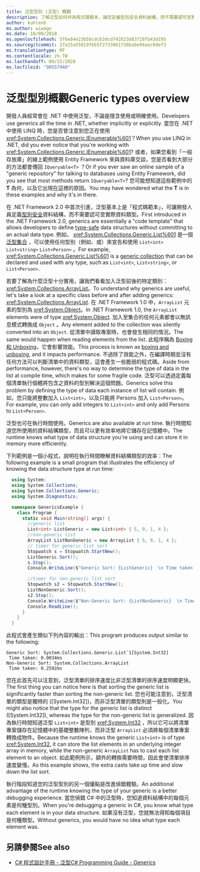 ```yaml
---
title: 泛型型別 (泛型) 概觀
description: 了解泛型如何作為程式碼範本，讓您定義型別安全資料結構，而不需要認可至實際資料類型。
author: kuhlenh
ms.author: wiwagn
ms.date: 10/09/2018
ms.openlocfilehash: 5f6e84e23b5bcdcb3dcd742823d83728fb43d195
ms.sourcegitcommit: 27a15a55019f6b5f2733961738babe94aec0def3
ms.translationtype: MT
ms.contentlocale: zh-TW
ms.lasthandoff: 09/15/2020
ms.locfileid: "90557940"
---
```

# <a name="generic-types-overview"></a><span data-ttu-id="4a187-103">泛型型別概觀</span><span class="sxs-lookup"><span data-stu-id="4a187-103">Generic types overview</span></span>

<span data-ttu-id="4a187-104">開發人員經常會在 .NET 中使用泛型，不論是隱含使用或明確使用。</span><span class="sxs-lookup"><span data-stu-id="4a187-104">Developers use generics all the time in .NET, whether implicitly or explicitly.</span></span> <span data-ttu-id="4a187-105">當您在 .NET 中使用 LINQ 時，您是否曾注意到您正在使用 <xref:System.Collections.Generic.IEnumerable%601>？</span><span class="sxs-lookup"><span data-stu-id="4a187-105">When you use LINQ in .NET, did you ever notice that you're working with <xref:System.Collections.Generic.IEnumerable%601>?</span></span> <span data-ttu-id="4a187-106">或者，如果您看到「一般存放庫」的線上範例使用 Entity Framework 來與資料庫交談，您是否看到大部分的方法都會傳回 `IQueryable<T>` ？</span><span class="sxs-lookup"><span data-stu-id="4a187-106">Or if you ever saw an online sample of a "generic repository" for talking to databases using Entity Framework, did you see that most methods return `IQueryable<T>`?</span></span> <span data-ttu-id="4a187-107">您可能想知道這些範例中的 **T** 為何，以及它出現在這裡的原因。</span><span class="sxs-lookup"><span data-stu-id="4a187-107">You may have wondered what the **T** is in these examples and why it's in there.</span></span>

<span data-ttu-id="4a187-108">在 .NET Framework 2.0 中首次引進，泛型基本上是「程式碼範本」，可讓開發人員定義[型別安全](/previous-versions/dotnet/netframework-4.0/hbzz1a9a(v=vs.100))資料結構，而不需要認可至實際資料類型。</span><span class="sxs-lookup"><span data-stu-id="4a187-108">First introduced in the .NET Framework 2.0, generics are essentially a "code template" that allows developers to define [type-safe](/previous-versions/dotnet/netframework-4.0/hbzz1a9a(v=vs.100)) data structures without committing to an actual data type.</span></span> <span data-ttu-id="4a187-109">例如， <xref:System.Collections.Generic.List%601> 是一個 [泛型集合](xref:System.Collections.Generic) ，可以使用任何型別（例如、或）來宣告和使用 `List<int>` `List<string>` `List<Person>` 。</span><span class="sxs-lookup"><span data-stu-id="4a187-109">For example, <xref:System.Collections.Generic.List%601> is a [generic collection](xref:System.Collections.Generic) that can be declared and used with any type, such as `List<int>`, `List<string>`, or `List<Person>`.</span></span>

<span data-ttu-id="4a187-110">若要了解為什麼泛型十分實用，讓我們看看加入泛型前後的特定類別：<xref:System.Collections.ArrayList>。</span><span class="sxs-lookup"><span data-stu-id="4a187-110">To understand why generics are useful, let's take a look at a specific class before and after adding generics: <xref:System.Collections.ArrayList>.</span></span> <span data-ttu-id="4a187-111">在 .NET Framework 1.0 中，`ArrayList` 元素的型別為 <xref:System.Object>。</span><span class="sxs-lookup"><span data-stu-id="4a187-111">In .NET Framework 1.0, the `ArrayList` elements were of type <xref:System.Object>.</span></span> <span data-ttu-id="4a187-112">加入至集合的任何元素都會以無訊息模式轉換成 `Object` 。</span><span class="sxs-lookup"><span data-stu-id="4a187-112">Any element added to the collection was silently converted into an `Object`.</span></span> <span data-ttu-id="4a187-113">從清單中讀取專案時，也會發生相同的情況。</span><span class="sxs-lookup"><span data-stu-id="4a187-113">The same would happen when reading elements from the list.</span></span> <span data-ttu-id="4a187-114">此程序稱為 [Boxing 和 Unboxing](../csharp/programming-guide/types/boxing-and-unboxing.md)，它會影響效能。</span><span class="sxs-lookup"><span data-stu-id="4a187-114">This process is known as [boxing and unboxing](../csharp/programming-guide/types/boxing-and-unboxing.md), and it impacts performance.</span></span> <span data-ttu-id="4a187-115">不過除了效能之外，在編譯時期並沒有任何方法可以判斷清單中的資料類型，這會產生一些脆弱的程式碼。</span><span class="sxs-lookup"><span data-stu-id="4a187-115">Aside from performance, however, there's no way to determine the type of data in the list at compile time, which makes for some fragile code.</span></span> <span data-ttu-id="4a187-116">泛型可以透過定義每個清單執行個體將包含之資料的型別解決這個問題。</span><span class="sxs-lookup"><span data-stu-id="4a187-116">Generics solve this problem by defining the type of data each instance of list will contain.</span></span> <span data-ttu-id="4a187-117">例如，您只能將整數加入 `List<int>`，以及只能將 Persons 加入 `List<Person>`。</span><span class="sxs-lookup"><span data-stu-id="4a187-117">For example, you can only add integers to `List<int>` and only add Persons to `List<Person>`.</span></span>

<span data-ttu-id="4a187-118">泛型也可在執行時間使用。</span><span class="sxs-lookup"><span data-stu-id="4a187-118">Generics are also available at run time.</span></span> <span data-ttu-id="4a187-119">執行時間知道您所使用的資料結構類型，而且可以更有效率地將它儲存在記憶體中。</span><span class="sxs-lookup"><span data-stu-id="4a187-119">The runtime knows what type of data structure you're using and can store it in memory more efficiently.</span></span>

<span data-ttu-id="4a187-120">下列範例是一個小程式，說明在執行時間瞭解資料結構類型的效率：</span><span class="sxs-lookup"><span data-stu-id="4a187-120">The following example is a small program that illustrates the efficiency of knowing the data structure type at run time:</span></span>

```csharp
  using System;
  using System.Collections;
  using System.Collections.Generic;
  using System.Diagnostics;

  namespace GenericsExample {
    class Program {
      static void Main(string[] args) {
        //generic list
        List<int> ListGeneric = new List<int> { 5, 9, 1, 4 };
        //non-generic list
        ArrayList ListNonGeneric = new ArrayList { 5, 9, 1, 4 };
        // timer for generic list sort
        Stopwatch s = Stopwatch.StartNew();
        ListGeneric.Sort();
        s.Stop();
        Console.WriteLine($"Generic Sort: {ListGeneric}  \n Time taken: {s.Elapsed.TotalMilliseconds}ms");

        //timer for non-generic list sort
        Stopwatch s2 = Stopwatch.StartNew();
        ListNonGeneric.Sort();
        s2.Stop();
        Console.WriteLine($"Non-Generic Sort: {ListNonGeneric}  \n Time taken: {s2.Elapsed.TotalMilliseconds}ms");
        Console.ReadLine();
      }
    }
  }
```

<span data-ttu-id="4a187-121">此程式會產生類似下列內容的輸出：</span><span class="sxs-lookup"><span data-stu-id="4a187-121">This program produces output similar to the following:</span></span>

```console
Generic Sort: System.Collections.Generic.List`1[System.Int32]
 Time taken: 0.0034ms
Non-Generic Sort: System.Collections.ArrayList
 Time taken: 0.2592ms
```

<span data-ttu-id="4a187-122">您在此首先可以注意到，泛型清單的排序速度比非泛型清單的排序速度明顯更快。</span><span class="sxs-lookup"><span data-stu-id="4a187-122">The first thing you can notice here is that sorting the generic list is significantly faster than sorting the non-generic list.</span></span> <span data-ttu-id="4a187-123">您也可能注意到，泛型清單的類型是獨特的 ([System.Int32])，而非泛型清單的類型則是一般化。</span><span class="sxs-lookup"><span data-stu-id="4a187-123">You might also notice that the type for the generic list is distinct ([System.Int32]), whereas the type for the non-generic list is generalized.</span></span> <span data-ttu-id="4a187-124">因為執行時間知道泛型 `List<int>` 是型別 <xref:System.Int32> ，所以它可以將清單專案儲存在記憶體中的基礎整數陣列，而非泛型 `ArrayList` 必須將每個清單專案轉換成物件。</span><span class="sxs-lookup"><span data-stu-id="4a187-124">Because the runtime knows the generic `List<int>` is of type <xref:System.Int32>, it can store the list elements in an underlying integer array in memory, while the non-generic `ArrayList` has to cast each list element to an object.</span></span> <span data-ttu-id="4a187-125">如此範例所示，額外的轉換需要時間，因此會使清單排序速度變慢。</span><span class="sxs-lookup"><span data-stu-id="4a187-125">As this example shows, the extra casts take up time and slow down the list sort.</span></span>

<span data-ttu-id="4a187-126">執行階段知道您的泛型型別的另一個優點是改進偵錯體驗。</span><span class="sxs-lookup"><span data-stu-id="4a187-126">An additional advantage of the runtime knowing the type of your generic is a better debugging experience.</span></span> <span data-ttu-id="4a187-127">當您偵錯 C# 中的泛型時，您知道資料結構中的每個元素是何種型別。</span><span class="sxs-lookup"><span data-stu-id="4a187-127">When you're debugging a generic in C#, you know what type each element is in your data structure.</span></span> <span data-ttu-id="4a187-128">如果沒有泛型，您就無法得知每個項目是何種類型。</span><span class="sxs-lookup"><span data-stu-id="4a187-128">Without generics, you would have no idea what type each element was.</span></span>

## <a name="see-also"></a><span data-ttu-id="4a187-129">另請參閱</span><span class="sxs-lookup"><span data-stu-id="4a187-129">See also</span></span>

- [<span data-ttu-id="4a187-130">C# 程式設計手冊 - 泛型</span><span class="sxs-lookup"><span data-stu-id="4a187-130">C# Programming Guide - Generics</span></span>](../csharp/programming-guide/generics/index.md)
